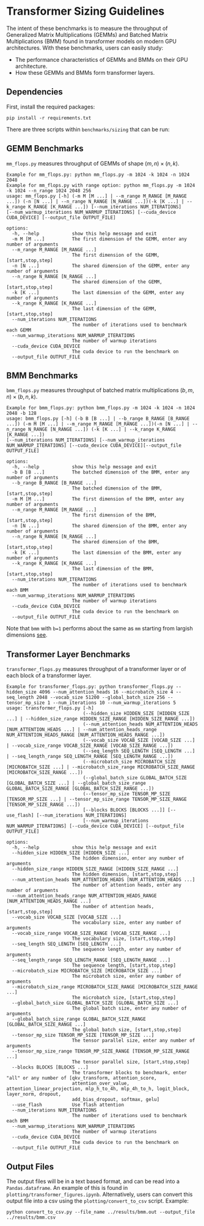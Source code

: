 # Transformer Sizing Guidelines

The intent of these benchmarks is to measure the throughput of Generalized Matrix Multiplications (GEMMs) and Batched Matrix Multiplications (BMM) found in transformer models on modern GPU architectures. With these benchmarks, users can easily study:
- The performance characteristics of GEMMs and BMMs on their GPU architecture.
- How these GEMMs and BMMs form transformer layers.

## Dependencies

First, install the required packages:
```
pip install -r requirements.txt
```


There are three scripts within `benchmarks/sizing` that can be run:

## GEMM Benchmarks
`mm_flops.py` measures throughput of GEMMs of shape $(m, n) \times (n, k)$.
```
Example for mm_flops.py: python mm_flops.py -m 1024 -k 1024 -n 1024 2048
Example for mm_flops.py with range option: python mm_flops.py -m 1024 -k 1024 --n_range 1024 2048 256
usage: mm_flops.py [-h] (-m M [M ...] | --m_range M_RANGE [M_RANGE ...]) (-n [N ...] | --n_range N_RANGE [N_RANGE ...])(-k [K ...] | --k_range K_RANGE [K_RANGE ...]) [--num_iterations NUM_ITERATIONS]
[--num_warmup_iterations NUM_WARMUP_ITERATIONS] [--cuda_device CUDA_DEVICE] [--output_file OUTPUT_FILE]

options:
  -h, --help            show this help message and exit
  -m M [M ...]          The first dimension of the GEMM, enter any number of arguments
  --m_range M_RANGE [M_RANGE ...]
                        The first dimension of the GEMM, [start,stop,step]
  -n [N ...]            The shared dimension of the GEMM, enter any number of arguments
  --n_range N_RANGE [N_RANGE ...]
                        The shared dimension of the GEMM, [start,stop,step]
  -k [K ...]            The last dimension of the GEMM, enter any number of arguments
  --k_range K_RANGE [K_RANGE ...]
                        The last dimension of the GEMM, [start,stop,step]
  --num_iterations NUM_ITERATIONS
                        The number of iterations used to benchmark each GEMM
  --num_warmup_iterations NUM_WARMUP_ITERATIONS
                        The number of warmup iterations
  --cuda_device CUDA_DEVICE
                        The cuda device to run the benchmark on
  --output_file OUTPUT_FILE
```

## BMM Benchmarks
`bmm_flops.py` measures throughput of batched matrix multiplications $(b,m,n)\times (b,n,k)$.
```
Example for bmm_flops.py: python bmm_flops.py -m 1024 -k 1024 -n 1024 2048 -b 128
usage: bmm_flops.py [-h] (-b B [B ...] | --b_range B_RANGE [B_RANGE ...]) (-m M [M ...] | --m_range M_RANGE [M_RANGE ...])(-n [N ...] | --n_range N_RANGE [N_RANGE ...]) (-k [K ...] | --k_range K_RANGE [K_RANGE ...])
[--num_iterations NUM_ITERATIONS] [--num_warmup_iterations NUM_WARMUP_ITERATIONS] [--cuda_device CUDA_DEVICE][--output_file OUTPUT_FILE]

options:
  -h, --help            show this help message and exit
  -b B [B ...]          The batched dimension of the BMM, enter any number of arguments
  --b_range B_RANGE [B_RANGE ...]
                        The batched dimension of the BMM, [start,stop,step]
  -m M [M ...]          The first dimension of the BMM, enter any number of arguments
  --m_range M_RANGE [M_RANGE ...]
                        The first dimension of the BMM, [start,stop,step]
  -n [N ...]            The shared dimension of the BMM, enter any number of arguments
  --n_range N_RANGE [N_RANGE ...]
                        The shared dimension of the BMM, [start,stop,step]
  -k [K ...]            The last dimension of the BMM, enter any number of arguments
  --k_range K_RANGE [K_RANGE ...]
                        The last dimension of the BMM, [start,stop,step]
  --num_iterations NUM_ITERATIONS
                        The number of iterations used to benchmark each BMM
  --num_warmup_iterations NUM_WARMUP_ITERATIONS
                        The number of warmup iterations
  --cuda_device CUDA_DEVICE
                        The cuda device to run the benchmark on
  --output_file OUTPUT_FILE
```

Note that `bmm` with `b=1` performs about the same as `mm` starting from largish dimensions [see](https://gist.github.com/malfet/6a17156d7f5663b8b12054a1beff3fe1).

## Transformer Layer Benchmarks
`transformer_flops.py` measures throughput of a transformer layer or of each block of a transformer layer.
```
Example for transformer_flops.py: python transformer_flops.py --hidden_size 4096 --num_attention_heads 16 --microbatch_size 4 --seq_length 2048 --vocab_size 51200 --global_batch_size 256 --tensor_mp_size 1 --num_iterations 10 --num_warmup_iterations 5
usage: transformer_flops.py [-h]
                            (--hidden_size HIDDEN_SIZE [HIDDEN_SIZE ...] | --hidden_size_range HIDDEN_SIZE_RANGE [HIDDEN_SIZE_RANGE ...])
                            (--num_attention_heads NUM_ATTENTION_HEADS [NUM_ATTENTION_HEADS ...] | --num_attention_heads_range NUM_ATTENTION_HEADS_RANGE [NUM_ATTENTION_HEADS_RANGE ...])
                            (--vocab_size VOCAB_SIZE [VOCAB_SIZE ...] | --vocab_size_range VOCAB_SIZE_RANGE [VOCAB_SIZE_RANGE ...])
                            (--seq_length SEQ_LENGTH [SEQ_LENGTH ...] | --seq_length_range SEQ_LENGTH_RANGE [SEQ_LENGTH_RANGE ...])
                            (--microbatch_size MICROBATCH_SIZE [MICROBATCH_SIZE ...] | --microbatch_size_range MICROBATCH_SIZE_RANGE [MICROBATCH_SIZE_RANGE ...])
                            (--global_batch_size GLOBAL_BATCH_SIZE [GLOBAL_BATCH_SIZE ...] | --global_batch_size_range GLOBAL_BATCH_SIZE_RANGE [GLOBAL_BATCH_SIZE_RANGE ...])
                            (--tensor_mp_size TENSOR_MP_SIZE [TENSOR_MP_SIZE ...] | --tensor_mp_size_range TENSOR_MP_SIZE_RANGE [TENSOR_MP_SIZE_RANGE ...])
                            [--blocks BLOCKS [BLOCKS ...]] [--use_flash] [--num_iterations NUM_ITERATIONS]
                            [--num_warmup_iterations NUM_WARMUP_ITERATIONS] [--cuda_device CUDA_DEVICE] [--output_file OUTPUT_FILE]

options:
  -h, --help            show this help message and exit
  --hidden_size HIDDEN_SIZE [HIDDEN_SIZE ...]
                        The hidden dimension, enter any number of arguments
  --hidden_size_range HIDDEN_SIZE_RANGE [HIDDEN_SIZE_RANGE ...]
                        The hidden dimension, [start,stop,step]
  --num_attention_heads NUM_ATTENTION_HEADS [NUM_ATTENTION_HEADS ...]
                        The number of attention heads, enter any number of arguments
  --num_attention_heads_range NUM_ATTENTION_HEADS_RANGE [NUM_ATTENTION_HEADS_RANGE ...]
                        The number of attention heads, [start,stop,step]
  --vocab_size VOCAB_SIZE [VOCAB_SIZE ...]
                        The vocabulary size, enter any number of arguments
  --vocab_size_range VOCAB_SIZE_RANGE [VOCAB_SIZE_RANGE ...]
                        The vocabulary size, [start,stop,step]
  --seq_length SEQ_LENGTH [SEQ_LENGTH ...]
                        The sequence length, enter any number of arguments
  --seq_length_range SEQ_LENGTH_RANGE [SEQ_LENGTH_RANGE ...]
                        The sequence length, [start,stop,step]
  --microbatch_size MICROBATCH_SIZE [MICROBATCH_SIZE ...]
                        The microbatch size, enter any number of arguments
  --microbatch_size_range MICROBATCH_SIZE_RANGE [MICROBATCH_SIZE_RANGE ...]
                        The microbatch size, [start,stop,step]
  --global_batch_size GLOBAL_BATCH_SIZE [GLOBAL_BATCH_SIZE ...]
                        The global batch size, enter any number of arguments
  --global_batch_size_range GLOBAL_BATCH_SIZE_RANGE [GLOBAL_BATCH_SIZE_RANGE ...]
                        The global batch size, [start,stop,step]
  --tensor_mp_size TENSOR_MP_SIZE [TENSOR_MP_SIZE ...]
                        The tensor parallel size, enter any number of arguments
  --tensor_mp_size_range TENSOR_MP_SIZE_RANGE [TENSOR_MP_SIZE_RANGE ...]
                        The tensor parallel size, [start,stop,step]
  --blocks BLOCKS [BLOCKS ...]
                        The transformer blocks to benchmark, enter "all" or any number of [qkv_transform, attention_score,
                        attention_over_value, attention_linear_projection, mlp_h_to_4h, mlp_4h_to_h, logit_block, layer_norm, dropout,
                        add_bias_dropout, softmax, gelu]
  --use_flash           Use flash attention
  --num_iterations NUM_ITERATIONS
                        The number of iterations used to benchmark each BMM
  --num_warmup_iterations NUM_WARMUP_ITERATIONS
                        The number of warmup iterations
  --cuda_device CUDA_DEVICE
                        The cuda device to run the benchmark on
  --output_file OUTPUT_FILE
```

## Output Files
The output files will be in a text based format, and can be read into a `Pandas.dataframe`. An example of this is found in `plotting/transformer_figures.ipynb`. Alternatively, users can convert this output file into a csv using the `plotting/convert_to_csv` script.
Example:
```
python convert_to_csv.py --file_name ../results/bmm.out --output_file ../results/bmm.csv
```

